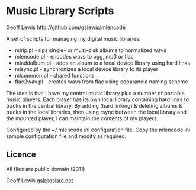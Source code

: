 Music Library Scripts
=====================

Geoff Lewis <http://github.com/gslewis/mlencode>

A set of scripts for managing my digital music libraries:

* mlrip.pl      - rips single- or multi-disk albums to normalized wavs
* mlencode.pl   - encodes wavs to ogg, mp3 or flac
* mladdalbum.pl - adds an album to a local device library using hard links
* mlsync.pl     - synchronizes a local device library to its player
* mlcommon.pl   - shared functions
* flac2wav.pl   - creates wavs from flac using cdparanoia naming scheme

The idea is that I have my central music library plus a number of portable
music players.  Each player has its own local library containing hard links to
tracks in the central library.  By adding (hard linking) & deleting albums &
tracks in the local libraries, then using rsync between the local library and
the mounted player, I can maintain the contents of my players.

Configured by the ~/.mlencode.ini configuration file.  Copy the mlencode.ini
sample configuration file and modify as required.

Licence
-------
All files are public domain (2011)

Geoff Lewis <gsl@gslsrc.net>
